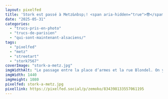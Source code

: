 ```yaml
---
layout: pixelfed
title: 'Stork est passé à Metz&nbsp;! <span aria-hidden="true">😎</span> #StreetArt #Metz'
date: "2025-05-31"
categories: 
  - "trucs-pris-en-photo"
  - "trucs-de-parisien"
  - "qui-sont-maintenant-alsaciens/"
tags: 
  - "pixelfed"
  - "metz"
  - "streetart"
  - "stork7567"
coverImage: "stork-a-metz.jpg"
imgWidthAlt: "Le passage entre la place d’armes et la rue Blondel. On y voit, de part et d’autres, 2 cigognes en mosaïques"
imgWidth: 1440
imgHeight: 1080
pixelfed: stork-a-metz.jpg
pixellink: https://pixelfed.social/p/zemoko/834398133557061195
---
```

